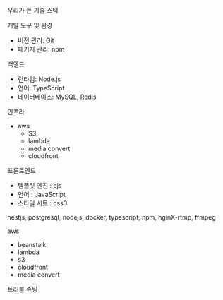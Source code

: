 우리가 쓴 기술 스택

개발 도구 및 환경

- 버전 관리: Git
- 패키지 관리: npm

백엔드

- 런타임: Node.js
- 언어: TypeScript
- 데이터베이스: MySQL, Redis

인프라
- aws
	- S3
	- lambda
	- media convert
	- cloudfront


프론트엔드

- 템플릿 엔진 : ejs
- 언어 : JavaScript
- 스타일 시트 : css3




 nestjs, postgresql, nodejs, docker, typescript, npm, nginX-rtmp, ffmpeg

aws
- beanstalk
- lambda
- s3
- cloudfront
- media convert


트러블 슈팅

